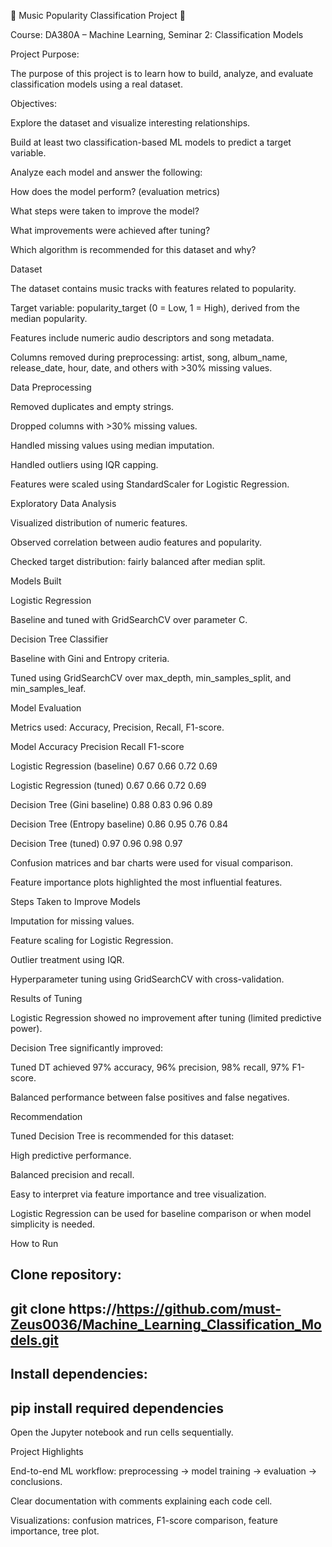 🎵 Music Popularity Classification Project 🎵

Course: DA380A – Machine Learning, Seminar 2: Classification Models

Project Purpose:

The purpose of this project is to learn how to build, analyze, and evaluate classification models using a real dataset.

Objectives:

Explore the dataset and visualize interesting relationships.

Build at least two classification-based ML models to predict a target variable.

Analyze each model and answer the following:

How does the model perform? (evaluation metrics)

What steps were taken to improve the model?

What improvements were achieved after tuning?

Which algorithm is recommended for this dataset and why?

Dataset

The dataset contains music tracks with features related to popularity.

Target variable: popularity_target (0 = Low, 1 = High), derived from the median popularity.

Features include numeric audio descriptors and song metadata.

Columns removed during preprocessing: artist, song, album_name, release_date, hour, date, and others with >30% missing values.

Data Preprocessing

Removed duplicates and empty strings.

Dropped columns with >30% missing values.

Handled missing values using median imputation.

Handled outliers using IQR capping.

Features were scaled using StandardScaler for Logistic Regression.

Exploratory Data Analysis

Visualized distribution of numeric features.

Observed correlation between audio features and popularity.

Checked target distribution: fairly balanced after median split.

Models Built

Logistic Regression

Baseline and tuned with GridSearchCV over parameter C.

Decision Tree Classifier

Baseline with Gini and Entropy criteria.

Tuned using GridSearchCV over max_depth, min_samples_split, and min_samples_leaf.

Model Evaluation

Metrics used: 
Accuracy, Precision, Recall, F1-score.

Model	Accuracy	Precision	Recall	F1-score

Logistic Regression (baseline)	0.67	0.66	0.72	0.69

Logistic Regression (tuned)	0.67	0.66	0.72	0.69

Decision Tree (Gini baseline)	0.88	0.83	0.96	0.89

Decision Tree (Entropy baseline)	0.86	0.95	0.76	0.84

Decision Tree (tuned)	0.97	0.96	0.98	0.97


Confusion matrices and bar charts were used for visual comparison.

Feature importance plots highlighted the most influential features.

Steps Taken to Improve Models

Imputation for missing values.

Feature scaling for Logistic Regression.

Outlier treatment using IQR.

Hyperparameter tuning using GridSearchCV with cross-validation.

Results of Tuning

Logistic Regression showed no improvement after tuning (limited predictive power).

Decision Tree significantly improved:

Tuned DT achieved 97% accuracy, 96% precision, 98% recall, 97% F1-score.

Balanced performance between false positives and false negatives.

Recommendation

Tuned Decision Tree is recommended for this dataset:

High predictive performance.

Balanced precision and recall.

Easy to interpret via feature importance and tree visualization.

Logistic Regression can be used for baseline comparison or when model simplicity is needed.

How to Run

Clone repository:
---
git clone https://https://github.com/must-Zeus0036/Machine_Learning_Classification_Models.git
---

Install dependencies:
---
pip install required dependencies
---

Open the Jupyter notebook and run cells sequentially.

Project Highlights

End-to-end ML workflow: preprocessing → model training → evaluation → conclusions.

Clear documentation with comments explaining each code cell.

Visualizations: confusion matrices, F1-score comparison, feature importance, tree plot.
